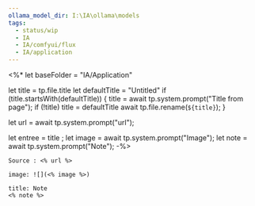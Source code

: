 ```yaml
---
ollama_model_dir: I:\IA\ollama\models
tags:
  - status/wip
  - IA
  - IA/comfyui/flux
  - IA/application
---
```

<%*
  let baseFolder = "IA/Application"

  let title = tp.file.title
  let defaultTitle = "Untitled"
  if (title.startsWith(defaultTitle)) {
    title = await tp.system.prompt("Title from page");
    if (!title) title = defaultTitle
    await tp.file.rename(`${title}`);
  } 

let url = await tp.system.prompt("url");

let entree = title ;
let image = await tp.system.prompt("Image");
let note = await tp.system.prompt("Note");
-%>
````ad-tip
Source : <% url %>

image: ![](<% image %>)

````

````ad-note
title: Note
<% note %> 

````

